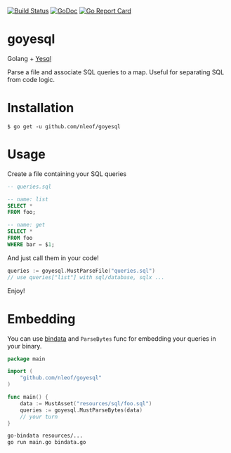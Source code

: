 [![Build Status](https://travis-ci.org/nleof/goyesql.svg)](https://travis-ci.org/nleof/goyesql)
[![GoDoc](https://godoc.org/github.com/nleof/goyesql?status.svg)](https://godoc.org/github.com/nleof/goyesql)
[![Go Report Card](https://goreportcard.com/badge/github.com/nleof/goyesql)](https://goreportcard.com/report/github.com/nleof/goyesql)

# goyesql

Golang + [Yesql](https://github.com/krisajenkins/yesql)

Parse a file and associate SQL queries to a map. Useful for separating SQL from code logic.


# Installation

```
$ go get -u github.com/nleof/goyesql
```

# Usage

Create a file containing your SQL queries

```sql
-- queries.sql

-- name: list
SELECT *
FROM foo;

-- name: get
SELECT *
FROM foo
WHERE bar = $1;
```

And just call them in your code!

```go
queries := goyesql.MustParseFile("queries.sql")
// use queries["list"] with sql/database, sqlx ...
```

Enjoy!

# Embedding

You can use [bindata](https://github.com/jteeuwen/go-bindata) and `ParseBytes` func for embedding your queries in your binary.

```go
package main

import (
	"github.com/nleof/goyesql"
)

func main() {
	data := MustAsset("resources/sql/foo.sql")
	queries := goyesql.MustParseBytes(data)
	// your turn
}
```

```sh
go-bindata resources/...
go run main.go bindata.go
```
